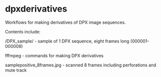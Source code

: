dpxderivatives
==============
Workflows for making derivatives of DPX image sequences. 

Contents include:

/DPX_sample/ - sample of 1 DPX sequence, eight frames long (000001-000008)

fffmpeg - commands for making DPX derivatives

samplepositive_8frames.jpg - scanned 8 frames including perforations and mute track

